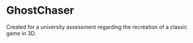 # GhostChaser

Created for a university assessment regarding the recreation of a classic game in 3D.
